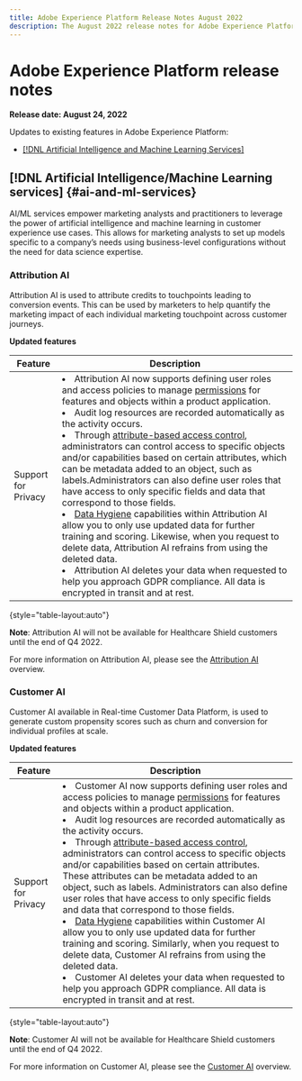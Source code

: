 ```yaml
---
title: Adobe Experience Platform Release Notes August 2022
description: The August 2022 release notes for Adobe Experience Platform.
---
```

# Adobe Experience Platform release notes 

**Release date: August 24, 2022**

Updates to existing features in Adobe Experience Platform:

- [[!DNL Artificial Intelligence and Machine Learning Services]](#ai-and-ml-services)

## [!DNL Artificial Intelligence/Machine Learning services] {#ai-and-ml-services}

AI/ML services empower marketing analysts and practitioners to leverage the power of artificial intelligence and machine learning in customer experience use cases. This allows for marketing analysts to set up models specific to a company’s needs using business-level configurations without the need for data science expertise.

### Attribution AI

Attribution AI is used to attribute credits to touchpoints leading to conversion events. This can be used by marketers to help quantify the marketing impact of each individual marketing touchpoint across customer journeys.

**Updated features**

| Feature | Description |
| ------- | ----------- |
| Support for Privacy | <li> Attribution AI now supports defining user roles and access policies to manage [permissions](../../help/access-control/abac/ui/permissions.md) for features and objects within a product application. </li><li>Audit log resources are recorded automatically as the activity occurs.</li> <li> Through [attribute-based access control](../../access-control/abac/overview.md), administrators can control access to specific objects and/or capabilities based on certain attributes, which can be metadata added to an object, such as labels.Administrators can also define user roles that have access to only specific fields and data that correspond to those fields.</li> <li>[Data Hygiene](../../help/hygiene/home.md) capabilities within Attribution AI allow you to only use updated data for further training and scoring. Likewise, when you request to delete data, Attribution AI refrains from using the deleted data.</li><li>Attribution AI deletes your data when requested to help you approach GDPR compliance. All data is encrypted in transit and at rest.</li>|

{style="table-layout:auto"}

**Note**: Attribution AI will not be available for Healthcare Shield customers until the end of Q4 2022.
 
For more information on Attribution AI, please see the [Attribution AI](../../intelligent-services/attribution-ai/overview.md) overview.

### Customer AI

Customer AI available in Real-time Customer Data Platform, is used to generate custom propensity scores such as churn and conversion for individual profiles at scale.

**Updated features**

| Feature | Description |
| ------- | ----------- |
| Support for Privacy | <li> Customer AI now supports defining user roles and access policies to manage [permissions](../../help/access-control/abac/ui/permissions.md) for features and objects within a product application. </li><li>Audit log resources are recorded automatically as the activity occurs.</li> <li> Through [attribute-based access control](../../access-control/abac/overview.md), administrators can control access to specific objects and/or capabilities based on certain attributes. These attributes can be metadata added to an object, such as labels. Administrators can also define user roles that have access to only specific fields and data that correspond to those fields.</li> <li>[Data Hygiene](../../help/hygiene/home.md) capabilities within Customer AI allow you to only use updated data for further training and scoring. Similarly, when you request to delete data, Customer AI refrains from using the deleted data.</li><li>Customer AI deletes your data when requested to help you approach GDPR compliance. All data is encrypted in transit and at rest.</li>|

{style="table-layout:auto"}

**Note**: Customer AI will not be available for Healthcare Shield customers until the end of Q4 2022.
 
For more information on Customer AI, please see the [Customer AI](../../intelligent-services/customer-ai/overview.md) overview.